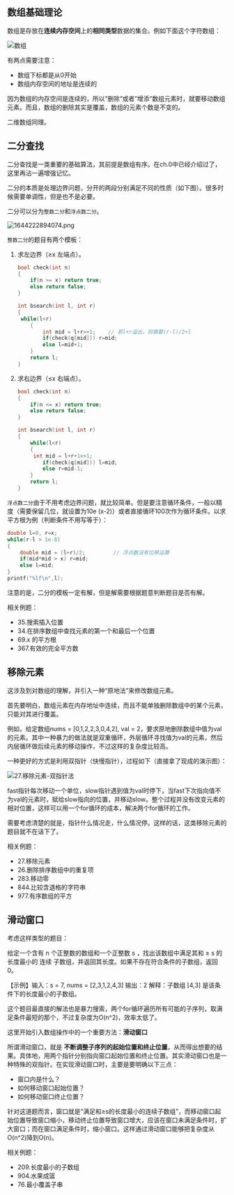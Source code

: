 ## 数组基础理论

数组是存放在**连续内存空间**上的**相同类型**数据的集合。例如下面这个字符数组：

![数组](https://code-thinking.cdn.bcebos.com/pics/算法通关数组.png)

有两点需要注意：

- 数组下标都是从0开始
- 数组内存空间的地址是连续的

因为数组的内存空间是连续的，所以“删除“或者”增添“数组元素时，就要移动数组元素。而且，数组的删除其实是覆盖，数组的元素个数是不变的。

二维数组同理。



## 二分查找

二分查找是一类重要的基础算法，其前提是数组有序。在ch.0中已经介绍过了，这里再沾一遍增强记忆。

二分的本质是处理边界问题，分开的两段分别满足不同的性质（如下图）。很多时候需要单调性，但是也不是必要。

二分可以分为`整数二分`和`浮点数二分`。

![1644222894074.png](https://s2.loli.net/2022/02/16/9gEc1rWk3VtmCRP.png)

`整数二分`的题目有两个模板：

1. 求左边界（≥x 左端点）。

   ```c++
   bool check(int n)
   {
       if(n >= x) return true;
       else return false;
   }
   
   int bsearch(int l, int r)
   {
   	while(l<r)
       {
           int mid = l+r>>1;    // 若l+r溢出，则需要(r-l)/2+l
           if(check(q[mid])) r=mid;
           else l=mid+1;
       }
       return l;
   }
   ```

2. 求右边界（≤x 右端点）。

   ```c++
   bool check(int n)
   {
       if(n <= x) return true;
       else return false;
   }
   
   int bsearch(int l, int r)
   {
       while(l<r)
       {
   		int mid = l+r+1>>1;
           if(check(q[mid])) l=mid;
           else r=mid-1;
       }
       return l;
   }
   ```

`浮点数二分`由于不用考虑边界问题，就比较简单。但是要注意循环条件，一般以精度（需要保留几位，就设置为10e (x-2)）或者直接循环100次作为循环条件。以求平方根为例（判断条件不用写等于）：

```c++
double l=0, r=x;
while(r-l > 1e-8)
{
    double mid = (l+r)/2;         // 浮点数没有位移运算
    if(mid*mid > x) r=mid;
    else l=mid;
}
printf("%lf\n",l);
```

注意的是，二分的模板一定有解，但是解需要根据题意判断题目是否有解。

相关例题：

- 35.搜索插入位置
- 34.在排序数组中查找元素的第一个和最后一个位置
- 69.x 的平方根
- 367.有效的完全平方数



## 移除元素

这涉及到对数组的理解，并引入一种“原地法”来修改数组元素。

首先要明白，数组元素在内存地址中连续，而且不能单独删除数组中的某个元素，只能对其进行覆盖。

例如，给定数组nums = [0,1,2,2,3,0,4,2], val = 2，要求原地删除数组中值为val的元素。其中一种暴力的做法就是双重循环，外层循环寻找值为val的元素，然后内层循环做后续元素的移动操作，不过这样的复杂度比较高。

一种更好的方式是利用双指针（快慢指针），过程如下（直接拿了现成的演示图）：

![27.移除元素-双指针法](https://code-thinking.cdn.bcebos.com/gifs/27.移除元素-双指针法.gif)

fast指针每次移动一个单位，slow指针遇到值为val时停下，当fast下次指向值不为val的元素时，赋给slow指向的位置，并移动slow。整个过程并没有改变元素的相对位置，这样可以用一个for循环的成本，解决两个for循环的工作。

需要考虑清楚的就是，指针什么情况走，什么情况停。这样的话，这类移除元素的题目就不在话下了。

相关例题：

- 27.移除元素
- 26.删除排序数组中的重复项
- 283.移动零
- 844.比较含退格的字符串
- 977.有序数组的平方



## 滑动窗口

考虑这样类型的题目：

给定一个含有 n 个正整数的数组和一个正整数 s ，找出该数组中满足其和 ≥ s 的长度最小的 连续 子数组，并返回其长度。如果不存在符合条件的子数组，返回 0。

【示例】输入：s = 7, nums = [2,3,1,2,4,3] 输出：2 解释：子数组 [4,3] 是该条件下的长度最小的子数组。

这个题目最直接的解法也是暴力搜索，两个for循环遍历所有可能的子序列，取满足条件最短的那个，不过复杂度为O(n^2)，效率太低了。

这里开始引入数组操作中的一个重要方法：**滑动窗口**

所谓滑动窗口，就是 **不断调整子序列的起始位置和终止位置**，从而得出想要的结果。具体地，用两个指针分别指向窗口起始位置和终止位置。其实滑动窗口也是一种特殊的双指针。在实现滑动窗口时，主要是要明确以下三点：

- 窗口内是什么？
- 如何移动窗口起始位置？
- 如何移动窗口终止位置？

针对这道题而言，窗口就是“满足和≥s的长度最小的连续子数组”，而移动窗口起始位置导致窗口缩小，移动终止位置导致窗口增大，应该在窗口未满足条件时，扩大窗口；而在窗口满足条件时，缩小窗口。这样通过滑动窗口能够把复杂度从O(n^2)降到O(n)。

相关例题：

- 209.长度最小的子数组
- 904.水果成篮
- 76.最小覆盖子串



